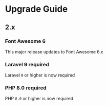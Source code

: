 # Upgrade Guide

## 2.x

### Font Awesome 6

This major release updates to Font Awesome 6.x

### Laravel 9 required

Laravel `9` or higher is now required

### PHP 8.0 required

PHP `8.0` or higher is now required
